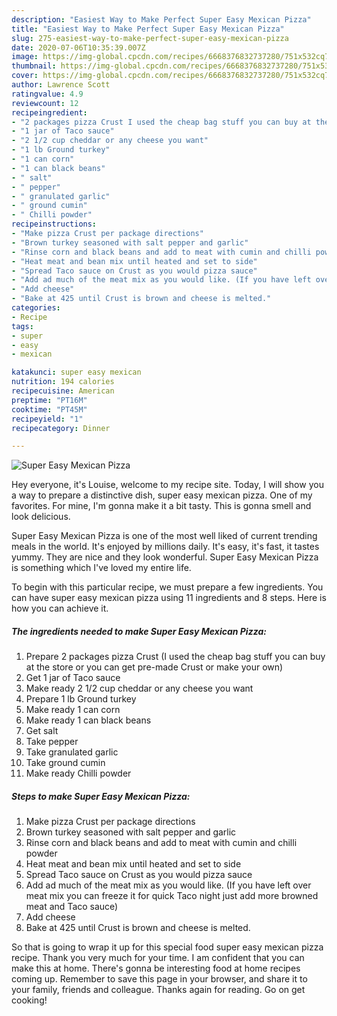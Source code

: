 ```yaml
---
description: "Easiest Way to Make Perfect Super Easy Mexican Pizza"
title: "Easiest Way to Make Perfect Super Easy Mexican Pizza"
slug: 275-easiest-way-to-make-perfect-super-easy-mexican-pizza
date: 2020-07-06T10:35:39.007Z
image: https://img-global.cpcdn.com/recipes/6668376832737280/751x532cq70/super-easy-mexican-pizza-recipe-main-photo.jpg
thumbnail: https://img-global.cpcdn.com/recipes/6668376832737280/751x532cq70/super-easy-mexican-pizza-recipe-main-photo.jpg
cover: https://img-global.cpcdn.com/recipes/6668376832737280/751x532cq70/super-easy-mexican-pizza-recipe-main-photo.jpg
author: Lawrence Scott
ratingvalue: 4.9
reviewcount: 12
recipeingredient:
- "2 packages pizza Crust I used the cheap bag stuff you can buy at the store or you can get premade Crust or make your own"
- "1 jar of Taco sauce"
- "2 1/2 cup cheddar or any cheese you want"
- "1 lb Ground turkey"
- "1 can corn"
- "1 can black beans"
- " salt"
- " pepper"
- " granulated garlic"
- " ground cumin"
- " Chilli powder"
recipeinstructions:
- "Make pizza Crust per package directions"
- "Brown turkey seasoned with salt pepper and garlic"
- "Rinse corn and black beans and add to meat with cumin and chilli powder"
- "Heat meat and bean mix until heated and set to side"
- "Spread Taco sauce on Crust as you would pizza sauce"
- "Add ad much of the meat mix as you would like. (If you have left over meat mix you can freeze it for quick Taco night just add more browned meat and Taco sauce)"
- "Add cheese"
- "Bake at 425 until Crust is brown and cheese is melted."
categories:
- Recipe
tags:
- super
- easy
- mexican

katakunci: super easy mexican 
nutrition: 194 calories
recipecuisine: American
preptime: "PT16M"
cooktime: "PT45M"
recipeyield: "1"
recipecategory: Dinner

---
```



![Super Easy Mexican Pizza](https://img-global.cpcdn.com/recipes/6668376832737280/751x532cq70/super-easy-mexican-pizza-recipe-main-photo.jpg)

Hey everyone, it's Louise, welcome to my recipe site. Today, I will show you a way to prepare a distinctive dish, super easy mexican pizza. One of my favorites. For mine, I'm gonna make it a bit tasty. This is gonna smell and look delicious.

Super Easy Mexican Pizza is one of the most well liked of current trending meals in the world. It's enjoyed by millions daily. It's easy, it's fast, it tastes yummy. They are nice and they look wonderful. Super Easy Mexican Pizza is something which I've loved my entire life.




To begin with this particular recipe, we must prepare a few ingredients. You can have super easy mexican pizza using 11 ingredients and 8 steps. Here is how you can achieve it.

<!--inarticleads1-->

##### The ingredients needed to make Super Easy Mexican Pizza:

1. Prepare 2 packages pizza Crust (I used the cheap bag stuff you can buy at the store or you can get pre-made Crust or make your own)
1. Get 1 jar of Taco sauce
1. Make ready 2 1/2 cup cheddar or any cheese you want
1. Prepare 1 lb Ground turkey
1. Make ready 1 can corn
1. Make ready 1 can black beans
1. Get  salt
1. Take  pepper
1. Take  granulated garlic
1. Take  ground cumin
1. Make ready  Chilli powder




<!--inarticleads2-->

##### Steps to make Super Easy Mexican Pizza:

1. Make pizza Crust per package directions
1. Brown turkey seasoned with salt pepper and garlic
1. Rinse corn and black beans and add to meat with cumin and chilli powder
1. Heat meat and bean mix until heated and set to side
1. Spread Taco sauce on Crust as you would pizza sauce
1. Add ad much of the meat mix as you would like. (If you have left over meat mix you can freeze it for quick Taco night just add more browned meat and Taco sauce)
1. Add cheese
1. Bake at 425 until Crust is brown and cheese is melted.




So that is going to wrap it up for this special food super easy mexican pizza recipe. Thank you very much for your time. I am confident that you can make this at home. There's gonna be interesting food at home recipes coming up. Remember to save this page in your browser, and share it to your family, friends and colleague. Thanks again for reading. Go on get cooking!
